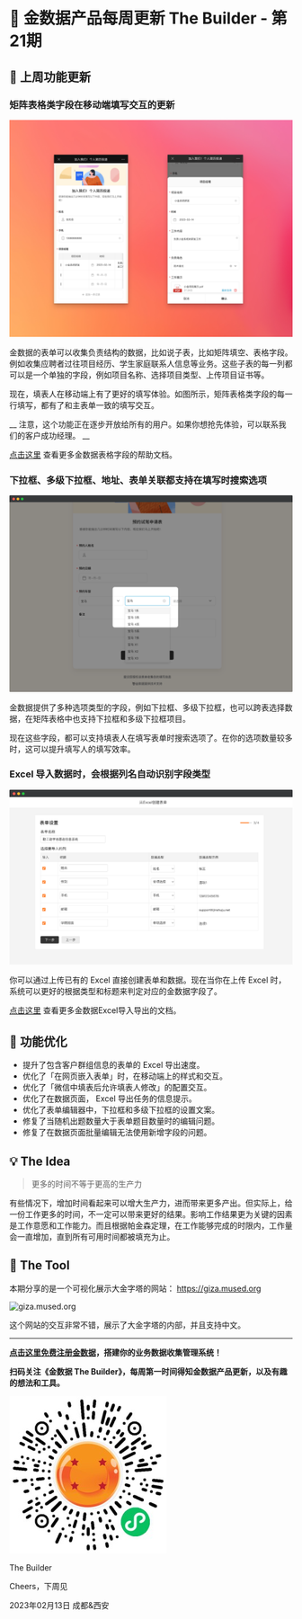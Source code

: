 # 🧩 金数据产品每周更新 The Builder - 第21期

## 🎉 上周功能更新

### 矩阵表格类字段在移动端填写交互的更新

![new tabular field on mobile](images/230213/new-tabular-field-on-mobile.png)

金数据的表单可以收集负责结构的数据，比如说子表，比如矩阵填空、表格字段。例如收集应聘者过往项目经历、学生家庭联系人信息等业务。这些子表的每一列都可以是一个单独的字段，例如项目名称、选择项目类型、上传项目证书等。

现在，填表人在移动端上有了更好的填写体验。如图所示，矩阵表格类字段的每一行填写，都有了和主表单一致的填写交互。

__ 注意，这个功能正在逐步开放给所有的用户。如果你想抢先体验，可以联系我们的客户成功经理。 __

[点击这里](https://jinshuju.net/help/articles/chart) 查看更多金数据表格字段的帮助文档。

### 下拉框、多级下拉框、地址、表单关联都支持在填写时搜索选项

![choice searchable](images/230213/choice-searchable.png)

金数据提供了多种选项类型的字段，例如下拉框、多级下拉框，也可以跨表选择数据，在矩阵表格中也支持下拉框和多级下拉框项目。

现在这些字段，都可以支持填表人在填写表单时搜索选项了。在你的选项数量较多时，这可以提升填写人的填写效率。

### Excel 导入数据时，会根据列名自动识别字段类型

![mapping type when excel import](images/230213/mapping-type-when-excel-import.png)

你可以通过上传已有的 Excel 直接创建表单和数据。现在当你在上传 Excel 时，系统可以更好的根据类型和标题来判定对应的金数据字段了。

[点击这里](https://jinshuju.net/help/articles/data-excel) 查看更多金数据Excel导入导出的文档。

## 🎁 功能优化

* 提升了包含客户群组信息的表单的 Excel 导出速度。
* 优化了「在网页嵌入表单」时，在移动端上的样式和交互。
* 优化了「微信中填表后允许填表人修改」的配置交互。
* 优化了在数据页面， Excel 导出任务的信息提示。
* 优化了表单编辑器中，下拉框和多级下拉框的设置文案。
* 修复了当随机出题数量大于表单题目数量时的编辑问题。
* 修复了在数据页面批量编辑无法使用新增字段的问题。

## 💡 The Idea

> 更多的时间不等于更高的生产力

有些情况下，增加时间看起来可以增大生产力，进而带来更多产出。但实际上，给一份工作更多的时间，不一定可以带来更好的结果。影响工作结果更为关键的因素是工作意愿和工作能力。而且根据帕金森定理，在工作能够完成的时限内，工作量会一直增加，直到所有可用时间都被填充为止。

## 🔑 The Tool

本期分享的是一个可视化展示大金字塔的网站： https://giza.mused.org

![giza.mused.org](images/230213/digital-giza-pyramid.png)

这个网站的交互非常不错，展示了大金字塔的内部，并且支持中文。

---

__[点击这里免费注册金数据](https://jinshuju.net/?utm_campaign=the_builder&utm_medium=social&utm_source=github)，搭建你的业务数据收集管理系统！__

__扫码关注《金数据 The Builder》，每周第一时间得知金数据产品更新，以及有趣的想法和工具。__

![QRCode](images/miniprogram_qrcode.jpeg)

The Builder

Cheers，下周见

2023年02月13日 成都&西安
